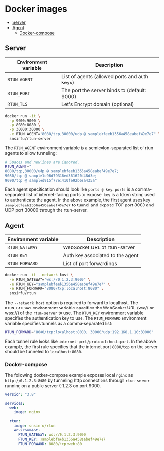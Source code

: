 # Docker images

- [Server](#server)
- [Agent](#agent)
  - [Docker-compose](#docker-compose)


## Server

| Environment variable | Description                                  |
|----------------------|----------------------------------------------|
| `RTUN_AGENT`         | List of agents (allowed ports and auth keys) |
| `RTUN_PORT`          | The port the server binds to (default: 9000) |
| `RTUN_TLS`           | Let's Encrypt domain (optional)              |

```sh
docker run -it \
  -p 9000:9000 \
  -p 8080:8080 \
  -p 30000:30000 \
  -e RTUN_AGENT="8080/tcp,30000/udp @ samplebfeeb1356a458eabef49e7e7" \
  snsinfu/rtun-server
```

The `RTUN_AGENT` environment variable is a semicolon-separated list of rtun
agents to allow tunneling:

```sh
# Spaces and newlines are ignored.
RTUN_AGENT="
8080/tcp,30000/udp @ samplebfeeb1356a458eabef49e7e7;
9080/tcp @ sample1c96d79336ed361620d48d3e;
9090/tcp @ sampled915f77e1410fe92b62a435a"
```

Each agent specification should look like `ports @ key`. `ports` is a
comma-separated list of internet-facing ports to expose. `key` is a token
string used to authenticate the agent. In the above example, the first agent
uses key `samplebfeeb1356a458eabef49e7e7` to tunnel and expose TCP port 8080
and UDP port 30000 through the rtun-server.


## Agent

| Environment variable | Description                      |
|----------------------|----------------------------------|
| `RTUN_GATEWAY`       | WebSocket URL of rtun-server     |
| `RTUN_KEY`           | Auth key associated to the agent |
| `RTUN_FORWARD`       | List of port forwardings         |

```sh
docker run -it --network host \
  -e RTUN_GATEWAY="ws://0.1.2.3:9000" \
  -e RTUN_KEY="samplebfeeb1356a458eabef49e7e7" \
  -e RTUN_FORWARD="8080/tcp:localhost:8080" \
  snsinfu/rtun
```

The `--network host` option is required to forward to localhost. The
`RTUN_GATEWAY` environment variable specifies the WebSocket URL (ws:// or
wss://) of the `rtun-server` to use. The `RTUN_KEY` environment variable
specifies the authentication key to use. The `RTUN_FORWARD` environment
variable specifies tunnels as a comma-separated list:

```sh
RTUN_FORWARD="8080/tcp:localhost:8080, 30000/udp:192.168.1.10:30000"
```

Each tunnel rule looks like `internet-port/protocol:host:port`. In the above
example, the first rule specifies that the internet port `8080/tcp` on the
server should be tunneled to `localhost:8080`.


### Docker-compose

The following docker-compose example exposes local `nginx` as `http://0.1.2.3:8080`
by tunneling http connections through `rtun-server` running on a public server
0.1.2.3 on port 9000.

```yaml
version: "3.8"

services:
  web:
    image: nginx

  rtun:
    image: snsinfu/rtun
    environment:
      RTUN_GATEWAY: ws://0.1.2.3:9000
      RTUN_KEY: samplebfeeb1356a458eabef49e7e7
      RTUN_FORWARD: 8080/tcp:web:80
```
